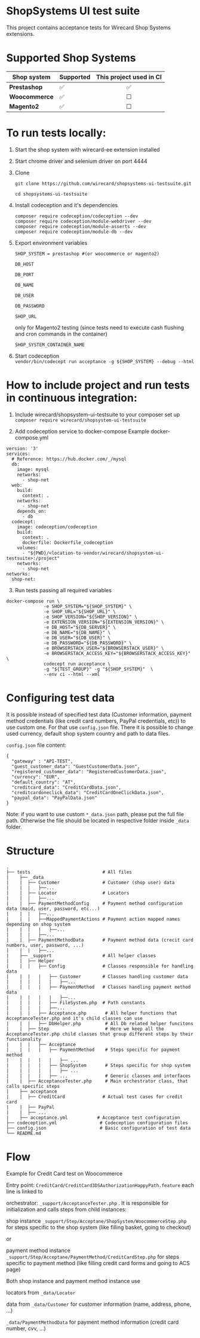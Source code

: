 # **ShopSystems UI test suite**

This project contains acceptance tests for Wirecard Shop Systems extensions. 

Supported Shop Systems
========

|  Shop system | Supported | This project used in CI |   
|---|---|:---:|
| **Prestashop** | &#9989; | &#9989; |   
| **Woocommerce** | &#9989; | &#9744; |
| **Magento2** | &#9989; | &#9744; |


To run tests locally:
========

1. Start the shop system with wirecard-ee extension installed
2. Start chrome driver and selenium driver on port 4444
3. Clone 
    ```
    git clone https://github.com/wirecard/shopsystems-ui-testsuite.git
    
    cd shopsystems-ui-testsuite

4. Install codeception and it's dependencies 
    ```
    composer require codeception/codeception --dev 
    composer require codeception/module-webdriver --dev
    composer require codeception/module-asserts --dev
    composer require codeception/module-db --dev 

5. Export environment variables
    
    `SHOP_SYSTEM = prestashop #(or woocommerce or magento2)`
        
     `DB_HOST`
        
     `DB_PORT`
        
     `DB_NAME`
     
     `DB_USER`
             
     `DB_PASSWORD`
        
     `SHOP_URL`
      
      only for Magento2 testing (since tests need to execute cash flushing and cron commands in the container)
      
     `SHOP_SYSTEM_CONTAINER_NAME`           

6. Start codeception   
    `vendor/bin/codecept run acceptance -g ${SHOP_SYSTEM} --debug --html`

How to include project and run tests in continuous integration:
========
1. Include wirecard/shopsystem-ui-testsuite to your composer set up
`composer require wirecard/shopsystem-ui-testsuite` 

2. Add codeception service to docker-compose 
Example docker-compose.yml
```
version: '3'
services:
  # Reference: https://hub.docker.com/_/mysql
  db:
    image: mysql
    networks:
      - shop-net
  web:
    build:
      context: .
    networks:
      - shop-net
    depends_on:
      - db
  codecept:
    image: codeception/codeception
    build:
      context: .
      dockerfile: Dockerfile_codeception
    volumes:
      - "${PWD}/<location-to-vendor/wirecard/shopsystem-ui-testsuite>:/project"
    networks:
      - shop-net
networks:
  shop-net:
```
3. Run tests passing all required variables
```
docker-compose run \
              -e SHOP_SYSTEM="${SHOP_SYSTEM}" \
              -e SHOP_URL="${SHOP_URL}" \
              -e SHOP_VERSION="${SHOP_VERSION}" \
              -e EXTENSION_VERSION="${EXTENSION_VERSION}" \
              -e DB_HOST="${DB_SERVER}" \
              -e DB_NAME="${DB_NAME}" \
              -e DB_USER="${DB_USER}" \
              -e DB_PASSWORD="${DB_PASSWORD}" \
              -e BROWSERSTACK_USER="${BROWSERSTACK_USER}" \
              -e BROWSERSTACK_ACCESS_KEY="${BROWSERSTACK_ACCESS_KEY}" \
              codecept run acceptance \
              -g "${TEST_GROUP}" -g "${SHOP_SYSTEM}"  \
              --env ci --html --xml
```

Configuring test data
=====
It is possible instead of specified test data (Customer information, payment method credentials (like credit card numbers, PayPal credentials, etc)) to use custom one.
For that use `config.json` file. There it is possible to change used currency, default shop system country and path to data files.

`config.json` file content:
`````
{
  "gateway" : "API-TEST",
  "guest_customer_data": "GuestCustomerData.json",
  "registered_customer_data": "RegisteredCustomerData.json",
  "currency": "EUR",
  "default_country": "AT",
  "creditcard_data": "CreditCardData.json",
  "creditcardoneclick_data": "CreditCardOneClickData.json",
  "paypal_data": "PayPalData.json"
}
`````
Note: if you want to use custom `*_data.json` path, please put the full file path. Otherwise the file should be located in respective folder inside `_data` folder.


Structure
=====


    .
    ├── tests                           # All files
    |    ├── _data       
    |    |  ├── Customer                # Customer (shop user) data
    |    |  |   ├──...      
    |    |  ├── Locator                 # Locators     
    |    |  |   ├──...       
    |    |  ├── PaymentMethodConfig     # Payment method configuration data (maid, user, password, etc...) 
    |    |  |   ├──... 
    |    |  |   ├──MappedPaymentActions # Payment action mapped names depending on shop system
    |    |  |   |   ├──... 
    |    |  |   ├──... 
    |    |  ├── PaymentMethodData       # Payment method data (crecit card numbers, user, password, ...)
    |    |  |   ├──... 
    |    ├── _support                   # All helper classes 
    |    |  ├── Helper                  
    |    |  |   ├── Config              # Classes responsible for handling data
    |    |  |   |   ├── Customer        # Classes handling customer data
    |    |  |   |   |   ├──...   
    |    |  |   |   ├── PaymentMethod   # Classes handling payment method data
    |    |  |   |   |   ├──...
    |    |  |   |   ├── FileSystem.php  # Path constants
    |    |  |   |   ├──... 
    |    |  |   ├── Acceptance.php       # All helper functions that AcceptanceTester.php and it's child classes can use
    |    |  |   ├── DbHelper.php         # All Db related helper funcitons
    |    |  ├── Step                     # Here we keep all the AcceptanceTester.php child classes that group different steps by their functionality
    |    |  |   ├── Acceptance           
    |    |  |   |   ├── PaymentMethod    # Steps specific for payment method       
    |    |  |   |   |   ├── ...           
    |    |  |   |   ├── ShopSystem       # Steps specific for shop system       
    |    |  |   |   |   ├── ...         
    |    |  |   |   ├── ...              # Generic classes and interfaces
    |    |  ├── AcceptanceTester.php     # Main orchestrator class, that calls specific steps
    |    ├── acceptance  
    |    |  ├── CreditCard              # Actual test cases for credit card
    |    |  ├── PayPal
    |    |  ├── ...  
    |    ├── acceptance.yml           # Acceptance test configuration         
    ├── codeception.yml                # Codeception configuration files
    ├── config.json                    # Basic configuration of test data
    └── README.md

Flow
=====
Example for Credit Card test on Woocommerce

Entry point: `CreditCard/CreditCard3DSAuthorizationHappyPath.feature`  each line is linked to 

orchestrator: `_support/AcceptanceTester.php`  . It is responsible for initialization 
and calls steps from child instances: 

shop instance `_support/Step/Acceptane/ShopSystem/WoocommerceStep.php` for steps specific to the shop system (like filling basket, going to checkout)

or 

payment method instance `_support/Step/Acceptane/PaymentMethod/CreditCardStep.php` for steps specific to payment method (like filling credit card forms and going to ACS page)


Both shop instance and payment method instance use 

locators from `_data/Locator`

data from `_data/Customer` for customer information (name, address, phone, ...)

`_data/PaymentMethodData`  for payment method information (credit card number, cvv, ...)
